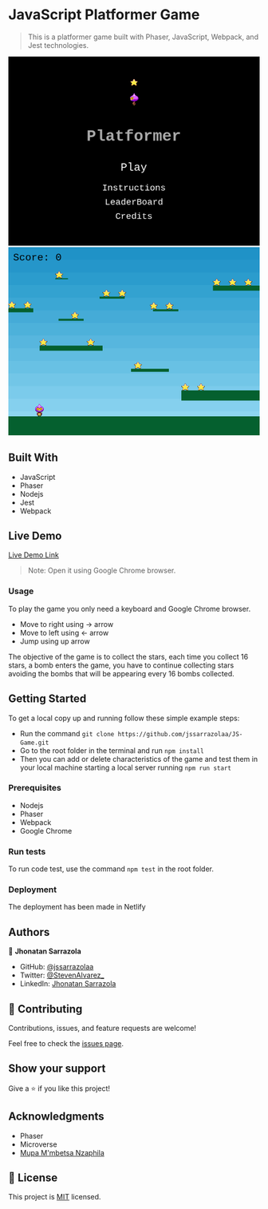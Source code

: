 # JavaScript Platformer Game

> This is a platformer game built with Phaser, JavaScript, Webpack, and Jest technologies.

![Title](./img/Title.png)
![Game](./img/Game.png)

## Built With

- JavaScript
- Phaser
- Nodejs
- Jest
- Webpack

## Live Demo

[Live Demo Link](https://gracious-wozniak-48c37e.netlify.app/)

> Note: Open it using Google Chrome browser.

### Usage

To play the game you only need a keyboard and Google Chrome browser.

- Move to right using -> arrow
- Move to left using <- arrow
- Jump using up arrow

The objective of the game is to collect the stars, each time you collect 16 stars, a bomb enters the game, you have to continue collecting stars avoiding the bombs that will be appearing every 16 bombs collected.

## Getting Started

To get a local copy up and running follow these simple example steps:

- Run the command `git clone https://github.com/jssarrazolaa/JS-Game.git`
- Go to the root folder in the terminal and run `npm install`
- Then you can add or delete characteristics of the game and test them in your local machine starting a local server running `npm run start`

### Prerequisites

- Nodejs
- Phaser
- Webpack
- Google Chrome

### Run tests

To run code test, use the command `npm test` in the root folder.

### Deployment

The deployment has been made in Netlify

## Authors

👤 **Jhonatan Sarrazola**

- GitHub: [@jssarrazolaa](https://github.com/jssarrazolaa)
- Twitter: [@StevenAlvarez_](https://twitter.com/StevenAlvarez_)
- LinkedIn: [Jhonatan Sarrazola](https://www.linkedin.com/in/jhonatansarrazola/)

## 🤝 Contributing

Contributions, issues, and feature requests are welcome!

Feel free to check the [issues page](https://github.com/jssarrazolaa/JS-Game/issues).

## Show your support

Give a ⭐️ if you like this project!

## Acknowledgments

- Phaser
- Microverse
- [Mupa M'mbetsa Nzaphila](https://github.com/Mupa1)

## 📝 License

This project is [MIT](lic.url) licensed.
